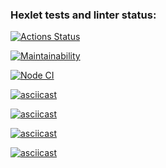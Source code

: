 ### Hexlet tests and linter status:
[![Actions Status](https://github.com/Deodaro/frontend-project-lvl1/workflows/hexlet-check/badge.svg)](https://github.com/Deodaro/frontend-project-lvl1/actions)

[![Maintainability](https://api.codeclimate.com/v1/badges/a99a88d28ad37a79dbf6/maintainability)](https://codeclimate.com/github/codeclimate/codeclimate/maintainability)

<!-- [![Node CI](https://github.com/deodaro/frontend-project-lvl1/actions/workflows/main.yml/badge.svg)](https://github.com/deodaro/frontend-project-lvl1/actions/workflows/main.yml/badge.svg) -->
[![Node CI](https://github.com/deodaro/frontend-project-lvl1/actions/workflows/main.yml/badge.svg)](https://github.com/deodaro/frontend-project-lvl1/actions)

<!-- [![Node CI](https://github.com/hexlet-boilerplates/nodejs-package/workflows/Node%20CI/badge.svg)](https://github.com/hexlet-boilerplates/nodejs-package/actions) -->

[![asciicast](https://asciinema.org/a/bgg0f7xyn6rgd66awEXLGTYiz.svg)](https://asciinema.org/a/bgg0f7xyn6rgd66awEXLGTYiz)

[![asciicast](https://asciinema.org/a/zXrcezAcopvBozBERabUZDpQU.svg)](https://asciinema.org/a/zXrcezAcopvBozBERabUZDpQU)

[![asciicast](https://asciinema.org/a/EViciCIa6U0f4GWbqScm31mKD.svg)](https://asciinema.org/a/EViciCIa6U0f4GWbqScm31mKD)

[![asciicast](https://asciinema.org/a/QHEe82d0xq8qqyzAGtBCyvgFt.svg)](https://asciinema.org/a/QHEe82d0xq8qqyzAGtBCyvgFt)
